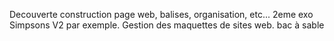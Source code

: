 Decouverte construction page web, balises, organisation, etc...
2eme exo Simpsons V2 par exemple.
Gestion des maquettes de sites web.
bac à sable